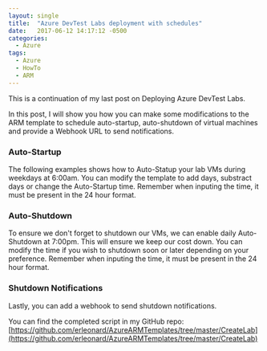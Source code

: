 ```yaml
---
layout: single
title:  "Azure DevTest Labs deployment with schedules"
date:   2017-06-12 14:17:12 -0500
categories:
  - Azure
tags:
  - Azure
  - HowTo
  - ARM
---
```


This is a continuation of my last post on Deploying Azure DevTest Labs.

In this post, I will show you how you can make some modifications to the ARM template to schedule auto-startup, auto-shutdown of virtual machines and provide a Webhook URL to send notifications.

### Auto-Startup
The following examples shows how to Auto-Statup your lab VMs during weekdays at 6:00am. You can modify the template to add days, substract days or change the Auto-Startup time. Remember when inputing the time, it must be present in the 24 hour format.

<script src="https://gist.github.com/erleonard/2205b318a66842a130633be54c534f11.js"></script>

### Auto-Shutdown
To ensure we don't forget to shutdown our VMs, we can enable daily Auto-Shutdown at 7:00pm. This will ensure we keep our cost down.  You can modify the time if you wish to shutdown soon or later depending on your preference. Remember when inputing the time, it must be present in the 24 hour format.

<script src="https://gist.github.com/erleonard/4081214b0cf4241a0074179404067172.js"></script>

### Shutdown Notifications
Lastly, you can add a webhook to send shutdown notifications. 

<script src="https://gist.github.com/erleonard/2ecde35faec24a3b11fa033c39c08ad9.js"></script>

You can find the completed script in my GitHub repo: [https://github.com/erleonard/AzureARMTemplates/tree/master/CreateLab](https://github.com/erleonard/AzureARMTemplates/tree/master/CreateLab)
